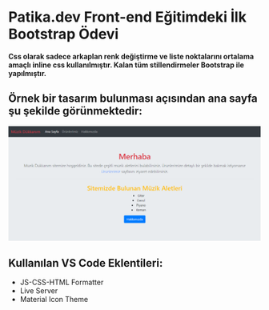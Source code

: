 # Patika.dev Front-end Eğitimdeki İlk Bootstrap Ödevi

**Css olarak sadece arkaplan renk değiştirme ve liste noktalarını ortalama amaçlı inline css kullanılmıştır. Kalan tüm stillendirmeler Bootstrap ile yapılmıştır.**

## Örnek bir tasarım bulunması açısından ana sayfa şu şekilde görünmektedir:

![anasayfa](anasayfa.png)

## Kullanılan VS Code Eklentileri:
* JS-CSS-HTML Formatter
* Live Server
* Material Icon Theme